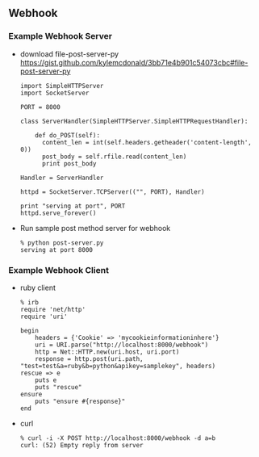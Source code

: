 ## Webhook
### Example Webhook Server
* download file-post-server-py https://gist.github.com/kylemcdonald/3bb71e4b901c54073cbc#file-post-server-py
    ```
    import SimpleHTTPServer
    import SocketServer
    
    PORT = 8000
    
    class ServerHandler(SimpleHTTPServer.SimpleHTTPRequestHandler):
    
        def do_POST(self):
          content_len = int(self.headers.getheader('content-length', 0))
          post_body = self.rfile.read(content_len)
          print post_body
    
    Handler = ServerHandler
    
    httpd = SocketServer.TCPServer(("", PORT), Handler)
    
    print "serving at port", PORT
    httpd.serve_forever()
    ```

* Run sample post method server for webhook
    ```
    % python post-server.py 
    serving at port 8000
    ```
  
### Example Webhook Client  
* ruby client
    ```
    % irb
    require 'net/http'
    require 'uri'
    
    begin
        headers = {'Cookie' => 'mycookieinformationinhere'}
        uri = URI.parse("http://localhost:8000/webhook")
        http = Net::HTTP.new(uri.host, uri.port)
        response = http.post(uri.path, "test=test&a=ruby&b=python&apikey=samplekey", headers)
    rescue => e
        puts e
        puts "rescue"
    ensure
        puts "ensure #{response}"
    end
    ```

* curl
    ```
    % curl -i -X POST http://localhost:8000/webhook -d a=b
    curl: (52) Empty reply from server
    ```